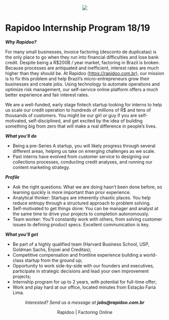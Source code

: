 <p align="center">
<img src="https://s3.amazonaws.com/rapidoobr/assets/images/logo_normal_100.png">
</p>

# Rapidoo Internship Program 18/19

***Why Rapidoo?***

For many small businesses, invoice factoring (desconto de duplicatas) is the only place to go when they run into financial difficulties and lose bank credit. Despite being a R$200B / year market, factoring in Brazil is broken. Because processes are antiquated and inefficient, interest rates are much higher than they should be. At Rapidoo (https://rapidoo.com.br), our mission is to fix this problem and help Brazil’s micro-entrepreneurs grow their businesses and create jobs. Using technology to automate operations and optimize risk management, our self-service online platform offers a much better experience and fair interest rates.

We are a well-funded, early stage fintech startup looking for interns to help us scale our credit operation to hundreds of millions of R$ and tens of thousands of customers. You might be our girl or guy if you are self-motivated, self-disciplined, and get excited by the idea of building something big from zero that will make a real difference in people’s lives.

***What you'll do***

-	Being a pre-Series A startup, you will likely progress through several different areas, helping us take on emerging challenges as we scale.
-	Past interns have evolved from customer service to designing our collections processes, conducting credit analyses, and running our content marketing strategy.

***Profile***

-	Ask the right questions: What we are doing hasn’t been done before, so learning quickly is more important than prior experience. 
-	Analytical thinker: Startups are inherently chaotic places. You help reduce entropy through a structured approach to problem solving. 
-	Self-motivated to get things done: You can be manager and analyst at the same time to drive your projects to completion autonomously. 
-	Team worker: You’ll constantly work with others, from solving customer issues to defining product specs. Excellent communication is key. 

***What you'll get***

-	Be part of a highly qualified team (Harvard Business School, USP, Goldman Sachs, Enjoei and Creditas);
-	Competitive compensation and frontline experience building a world-class startup from the ground up;
-	Opportunity to work side-by-side with our founders and executives, participate in strategic decisions and lead your own improvement projects;
-	Internship program for up to 2 years, with potential for full-time offer;
-	Work and play hard at our office, located minutes from Estação Faria Lima.

<p align="center">
<i>Interested? Send us a message at <b>jobs@rapidoo.com.br</b></i>
</p>

<p align="center">
Rapidoo | Factoring Online
</p>
